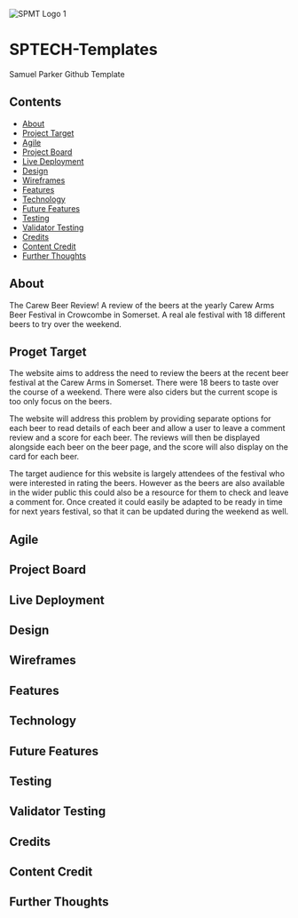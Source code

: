 
![SPMT Logo 1](https://github.com/user-attachments/assets/0319c37c-73f4-4b60-a55e-607e765b3a65)

# SPTECH-Templates
Samuel Parker Github Template

## Contents
- [About](#about)
- [Project Target](#Project-Target)
- [Agile](#Agile) 
- [Project Board](#Project-Board)
- [Live Deployment](#Live-Deployment)
- [Design](#Design)
- [Wireframes](#Wireframes)
- [Features](#Features)
- [Technology](#Technology)
- [Future Features](#Future-Features)
- [Testing](#Testing)
- [Validator Testing](#Validator-Testing)
- [Credits](#Credits)
- [Content Credit](#Content-Credit)
- [Further Thoughts](#Further-Thoughts)

## About

The Carew Beer Review! 
A review of the beers at the yearly Carew Arms Beer Festival in Crowcombe in Somerset. A real ale festival with 18 different beers to try over the weekend. 

## Proget Target

The website aims to address the need to review the beers at the recent beer festival at the Carew Arms in Somerset. There were 18 beers to taste over the course of a weekend. There were also ciders but the current scope is too only focus on the beers. 

The website will address this problem by providing separate options for each beer to read details of each beer and allow a user to leave a comment review and a score for each beer. The reviews will then be displayed alongside each beer on the beer page, and the score will also display on the card for each beer. 

The target audience for this website is largely attendees of the festival who were interested in rating the beers. However as the beers are also available in the wider public this could also be a resource for them to check and leave a comment for. Once created it could easily be adapted to be ready in time for next years festival, so that it can be updated during the weekend as well. 

## Agile

## Project Board

## Live Deployment

## Design

## Wireframes 

## Features

## Technology

## Future Features

## Testing

## Validator Testing

## Credits

## Content Credit


## Further Thoughts

### 
### 








